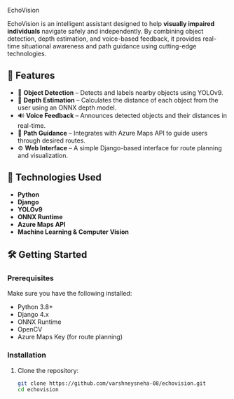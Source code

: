 EchoVision

EchoVision is an intelligent assistant designed to help **visually impaired individuals** navigate safely and independently. By combining object detection, depth estimation, and voice-based feedback, it provides real-time situational awareness and path guidance using cutting-edge technologies.

## 🌟 Features

- 🎯 **Object Detection** – Detects and labels nearby objects using YOLOv9.
- 📏 **Depth Estimation** – Calculates the distance of each object from the user using an ONNX depth model.
- 🔊 **Voice Feedback** – Announces detected objects and their distances in real-time.
- 🧭 **Path Guidance** – Integrates with Azure Maps API to guide users through desired routes.
- ⚙️ **Web Interface** – A simple Django-based interface for route planning and visualization.

## 🚀 Technologies Used

- **Python**
- **Django**
- **YOLOv9**
- **ONNX Runtime**
- **Azure Maps API**
- **Machine Learning & Computer Vision**

## 🛠️ Getting Started

### Prerequisites

Make sure you have the following installed:

- Python 3.8+
- Django 4.x
- ONNX Runtime
- OpenCV
- Azure Maps Key (for route planning)

### Installation

1. Clone the repository:
   ```bash
   git clone https://github.com/varshneysneha-08/echovision.git
   cd echovision
